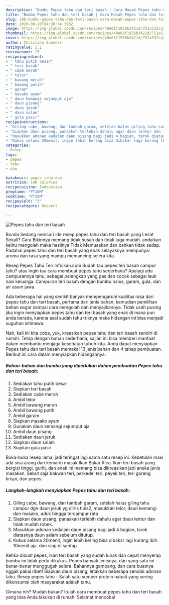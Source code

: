 ```yaml
---
description: "Bumbu Pepes tahu dan teri basah | Cara Masak Pepes tahu dan teri basah Yang Enak dan Simpel"
title: "Bumbu Pepes tahu dan teri basah | Cara Masak Pepes tahu dan teri basah Yang Enak dan Simpel"
slug: 386-bumbu-pepes-tahu-dan-teri-basah-cara-masak-pepes-tahu-dan-teri-basah-yang-enak-dan-simpel
date: 2020-08-20T04:30:34.395Z
image: https://img-global.cpcdn.com/recipes/40e01f1956b3421d/751x532cq70/pepes-tahu-dan-teri-basah-foto-resep-utama.jpg
thumbnail: https://img-global.cpcdn.com/recipes/40e01f1956b3421d/751x532cq70/pepes-tahu-dan-teri-basah-foto-resep-utama.jpg
cover: https://img-global.cpcdn.com/recipes/40e01f1956b3421d/751x532cq70/pepes-tahu-dan-teri-basah-foto-resep-utama.jpg
author: Christina Summers
ratingvalue: 3.1
reviewcount: 15
recipeingredient:
- " tahu putih besar"
- " teri basah"
- " cabe merah"
- " telor"
- " bawang merah"
- " bawang putih"
- " garam"
- " masako ayam"
- " daun kemangi sejumput aja"
- " daun pisang"
- " daun jeruk"
- " daun salam"
- " gula pasir"
recipeinstructions:
- "Giling cabe, bawang, dan tambah garam, setelah halus giling tahu campur dgn daun jeruk yg diiris tipis2, masukkan telor, daun kemangi dan masako, aduk hingga tercampur rata"
- "Siapkan daun pisang, panaskan terlebih dahulu agar daun lentur dan tidak mudah robek."
- "Masukkan adonan kedalam daun pisang bagi jadi 4 bagian, tarok diatasnya daun salam sebelum ditutup."
- "Kukus selama 20menit, ingin lebih kering bisa dibakar lagi kurang lbih 10menit aja. dan siap di santap."
categories:
- Resep
tags:
- pepes
- tahu
- dan

katakunci: pepes tahu dan 
nutrition: 140 calories
recipecuisine: Indonesian
preptime: "PT10M"
cooktime: "PT38M"
recipeyield: "3"
recipecategory: Dessert

---
```



![Pepes tahu dan teri basah](https://img-global.cpcdn.com/recipes/40e01f1956b3421d/751x532cq70/pepes-tahu-dan-teri-basah-foto-resep-utama.jpg)

Bunda Sedang mencari ide resep pepes tahu dan teri basah yang Lezat Sekali? Cara Bikinnya memang tidak susah dan tidak juga mudah. andaikan keliru mengolah maka hasilnya Tidak Memuaskan dan bahkan tidak sedap. Padahal pepes tahu dan teri basah yang enak selayaknya mempunyai aroma dan rasa yang mampu memancing selera kita.

Resep Pepes Tahu Teri Infoikan.com Sudah tau pepes teri basah campur tahu? atau ingin tau cara membuat pepes tahu sederhana? Apalagi ada campurannya tahu, sebagai pelengkap yang pas dan cocok sebagai lauk nasi keluarga. Campuran teri basah dengan bumbu halus, garam, gula, dan air asam jawa.

Ada beberapa hal yang sedikit banyak mempengaruhi kualitas rasa dari pepes tahu dan teri basah, pertama dari jenis bahan, kemudian pemilihan bahan segar sampai cara mengolah dan menyajikannya. Tidak usah pusing jika ingin menyiapkan pepes tahu dan teri basah yang enak di mana pun anda berada, karena asal sudah tahu triknya maka hidangan ini bisa menjadi suguhan istimewa.


Nah, kali ini kita coba, yuk, kreasikan pepes tahu dan teri basah sendiri di rumah. Tetap dengan bahan sederhana, sajian ini bisa memberi manfaat dalam membantu menjaga kesehatan tubuh kita. Anda dapat menyiapkan Pepes tahu dan teri basah memakai 13 jenis bahan dan 4 tahap pembuatan. Berikut ini cara dalam menyiapkan hidangannya.

<!--inarticleads1-->

##### Bahan-bahan dan bumbu yang diperlukan dalam pembuatan Pepes tahu dan teri basah:

1. Sediakan  tahu putih besar
1. Siapkan  teri basah
1. Sediakan  cabe merah
1. Ambil  telor
1. Ambil  bawang merah
1. Ambil  bawang putih
1. Ambil  garam
1. Siapkan  masako ayam
1. Gunakan  daun kemangi sejumput aja
1. Ambil  daun pisang
1. Sediakan  daun jeruk
1. Siapkan  daun salam
1. Siapkan  gula pasir


Buka-buka resep lama, jadi teringat lagi sama satu resep ini. Kebetulan masi ada sisa arang dari kemarin masak Ikan Bakar Rica. Ikan teri basah yang bergizi tinggi, gurih, dan enak ini memang bisa dikreasikan jadi aneka jenis masakan. Sebut saja bakwan teri, perkedel teri, peyek teri, teri goreng krispi, dan pepes. 

<!--inarticleads2-->

##### Langkah-langkah menyiapkan Pepes tahu dan teri basah:

1. Giling cabe, bawang, dan tambah garam, setelah halus giling tahu campur dgn daun jeruk yg diiris tipis2, masukkan telor, daun kemangi dan masako, aduk hingga tercampur rata
1. Siapkan daun pisang, panaskan terlebih dahulu agar daun lentur dan tidak mudah robek.
1. Masukkan adonan kedalam daun pisang bagi jadi 4 bagian, tarok diatasnya daun salam sebelum ditutup.
1. Kukus selama 20menit, ingin lebih kering bisa dibakar lagi kurang lbih 10menit aja. dan siap di santap.


Ketika dibuat pepes, ikan teri basah yang sudah lunak dan cepat menyerap bumbu ini tidak perlu dikukus. Pepes banyak jenisnya, dan yang satu ini benar-benar menggugah selera. Bahannya gampang, dan cara buatnya nggak pakai ribet! Siapkan daun pisang, letakkan beberapa sendok adonan tahu. Resep pepes tahu - Salah satu sumber protein nabati yang sering dikonsumsi oleh masyarakat adalah tahu. 

Gimana nih? Mudah bukan? Itulah cara membuat pepes tahu dan teri basah yang bisa Anda lakukan di rumah. Selamat mencoba!
